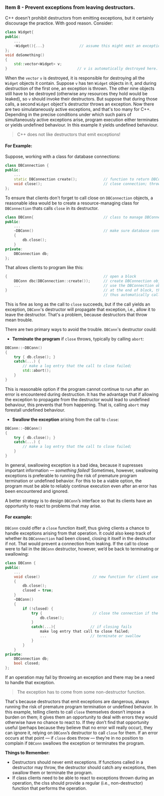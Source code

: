 ### Item 8 - Prevent exceptions from leaving destructors.
C++ doesn't prohibit destructors from emitting exceptions, but it certainly discourage the practice. With good reason. Consider:
```C++
class Widget{
public:
    ...
    ~Widget(){...}                // assume this might emit an exception
};
void doSomething()
{
    std::vector<Widget> v;
}                                // v is automatically destroyed here.
```
When the `vector` `v` is destroyed, it is responsible for destroying all the `Widget` objects it contain. Suppose `v` has ten `Widget` objects in it, and during destruction of the first one, an exception is thrown. The other nine objects still have to be destroyed (otherwise any resources they hold would be leaked), so `v` should invoke their destructors. But suppose that during those calls, a second `Widget` object's destructor throws an exception. Now there are two simulataneously active exceptions, and that's too many for C++. Depending in the precise conditions under which such pairs of simultaneously active exceptions arise, program execution either terminates or yields undefined behaviour. In this example it yields undefined behaviour.
> C++ does not like destructors that emit exceptions!

#### For Example:
Suppose, working with a class for database connections:
```C++
class DBConnection {
public:
    ...
    static DBConnection create();            // function to return DBConnection objects; params omitted for simplicity
    void close();                            // close connection; throws an exception if closing fails.
};
```
To ensure that clients don't forget to call close on `DBConnection` objects, a reasonable idea would be to create a resource-managing class for `DBConnection` thats calls `close` in its destructor.
```C++
class DBConn{                                // class to manage DBConnection objects
public:
    ...
    ~DBConn()                                // make sure database connections are always closed
    {
        db.close();
    }
private:
    DBConnection db;
};
```
That allows clients to program like this:
```C++
{                                            // open a block
    DBConn dbc(DBConnection::create());      // create DBConnection object and turn it over to a DBConn object to manage.
    ...                                      // use the DBConnection object via DBConn interface.
}                                            // at the end of block, the DBConn object is destroyed,
                                             // thus automatically calling close on the DBConnection object.
```
This is fine as long as the call to `close` succeeds, but if the call yields an exception, `DBConn`'s destructor will propagate that exception, i.e., allow it to leave the destructor. That's a problem, because destructors that throw mean trouble.

There are two primary ways to avoid the trouble. `DBConn`'s destructor could:
* **Terminate the program** if `close` throws, typically by calling `abort`:
```C++
DBConn::~DBConn()
{
    try { db.close(); }
    catch(...) {
        // make a log entry that the call to close failed;
        std::abort();
    }
}
```
This is reasonable option if the program cannot continue to run after an error is encountered during destruction. It has the advantage that if allowing the exception to propagate from the destructor would lead to undefined behaviour, this prevents that from happening. That is, calling `abort` may forestall undefined behaviour.
* **Swallow the exception** arising from the call to `close`:
```C++
DBConn::~DBConn()
{
    try { db.close(); }
    catch(...) {
        // make a log entry that the call to close failed;
    }
}
```
In general, swallowing exception is a bad idea, because it supresses important information — _something failed!_ Sometimes, however, swallowing exceptions is preferable to running the risk of premature program termination or undefined behavior. For this to be a viable option, the program must be able to reliably continue execution even after an error has been encountered and ignored.

A better strategy is to design `DBConn`’s interface so that its clients have an opportunity to react to problems that may arise. 
#### For example:
`DBConn` could offer a `close` function itself, thus giving clients a chance to handle exceptions arising from that operation. It could also keep
track of whether its `DBConnection` had been closed, closing it itself in
the destructor if not. That would prevent a connection from leaking. If
the call to close were to fail in the `DBConn` destructor, however, we’d be
back to terminating or swallowing:
```C++
class DBConn {
public:
    ...
    void close()                        // new function for client use
    {
        db.close();
        closed = true;
    }
    ~DBConn()
    {
        if (!closed) {
            try {                       // close the connection if the client didn't
                db.close();
            }
            catch(...){                // if closing fails
                make log entry that call to close failed;
                ...                    // terminate or swallow
            }
        }
    }
private:
    DBConnection db;
    bool closed;
};
```
If an operation may fail by throwing an exception and there may be a need to handle that exception.
> The exception has to come from some non-destructor function.

That's because destructors that emit exceptions are dangerous, always running the risk of premature program termination or undefined behavior. In this example, telling clients to call `close` themselves doesn’t impose a burden on them; it gives them an opportunity to deal with errors they would otherwise have no chance to react to. If they don’t find that opportunity useful (perhaps because they believe that no error will really occur), they can ignore it, relying on `DBConn`’s destructor to call `close` for them. If an error occurs at that point — if `close` does throw — they’re in no position to complain if `DBConn` swallows the exception or terminates the program.

**Things to Remember:**
* Destructors should never emit exceptions. If functions called in a destructor may throw, the destructor should catch any exceptions, then swallow them or terminate the program.
* If class clients need to be able to react to exceptions thrown during an operation, the clss should provide a regular (i.e., non-destructor) function that performs the operation.

